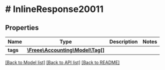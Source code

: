 # # InlineResponse20011

## Properties

Name | Type | Description | Notes
------------ | ------------- | ------------- | -------------
**tags** | [**\Freee\Accounting\Model\Tag[]**](Tag.md) |  | 

[[Back to Model list]](../../README.md#documentation-for-models) [[Back to API list]](../../README.md#documentation-for-api-endpoints) [[Back to README]](../../README.md)


